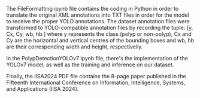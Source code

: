 The FileFormatting ipynb file contains the coding in Python in order to translate the original XML annotations into TXT files in order for the model to receive the proper YOLO annotations. The dataset annotation files were transformed to YOLO-compatible annotation files by recording the tuple: [y, Cx, Cy, wb, hb ] where y represents the class (polyp or non-polyp), Cx and Cy are the horizontal and vertical centres of the bounding boxes and wb, hb are their corresponding width and height, respectivelly. 

In the PolypDetectionYOLOv7 ipynb file, there's the implementation of the YOLOv7 model, as well as the training and inference on our dataset.

Finally, the IISA2024 PDF file contains the 8-page paper published in the Fifteenth International Conference on Information, Intelligence, Systems, and Applications (IISA 2024).
